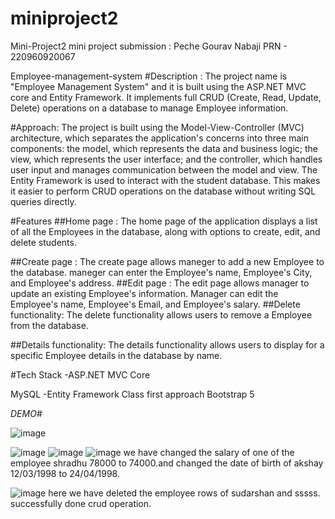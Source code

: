 # miniproject2


Mini-Project2
mini project submission : Peche Gourav Nabaji PRN - 220960920067

Employee-management-system
#Description : The project name is "Employee Management System" and it is built using the ASP.NET MVC core and Entity Framework. It implements full CRUD (Create, Read, Update, Delete) operations on a database to manage Employee information.

#Approach: The project is built using the Model-View-Controller (MVC) architecture, which separates the application's concerns into three main components: the model, which represents the data and business logic; the view, which represents the user interface; and the controller, which handles user input and manages communication between the model and view. The Entity Framework is used to interact with the student database. This makes it easier to perform CRUD operations on the database without writing SQL queries directly.

#Features ##Home page : The home page of the application displays a list of all the Employees in the database, along with options to create, edit, and delete students.

##Create page : The create page allows maneger to add a new Employee to the database. maneger can enter the Employee's name, Employee's City, and Employee's address. ##Edit page : The edit page allows manager to update an existing Employee's information. Manager can edit the Employee's name, Employee's Email, and Employee's salary. ##Delete functionality: The delete functionality allows users to remove a Employee from the database.

##Details functionality: The details functionality allows users to display for a specific Employee details in the database by name.

#Tech Stack -ASP.NET MVC Core

MySQL -Entity Framework Class first approach Bootstrap 5


*DEMO*#


![image](https://user-images.githubusercontent.com/122717798/223336668-3476113b-0770-4ae2-8481-9f6ea1ed30ed.png)

![image](https://user-images.githubusercontent.com/122717798/223336812-e41f3872-25d0-4454-9253-433f527fe0c4.png)
![image](https://user-images.githubusercontent.com/122717798/223336994-22c23c6e-606e-4188-926a-d81cbdb43727.png)
![image](https://user-images.githubusercontent.com/122717798/223337542-d1b46b3b-0b8e-45ca-b7ea-448331353ff3.png)
 we have changed the salary of  one of the employee shradhu 78000 to 74000.and changed the date of birth of akshay 12/03/1998 to 24/04/1998.
 
 ![image](https://user-images.githubusercontent.com/122717798/223338618-ef2f868a-5c01-4f3e-a710-25339999e700.png)
here we have deleted the employee rows of sudarshan and sssss.
successfully done crud operation.
